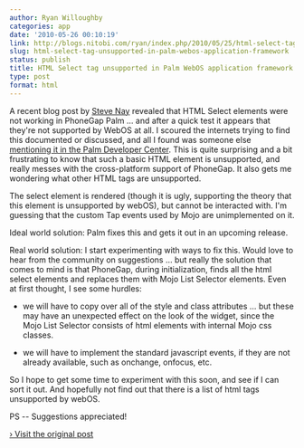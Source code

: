 ```yaml
---
author: Ryan Willoughby
categories: app
date: '2010-05-26 00:10:19'
link: http://blogs.nitobi.com/ryan/index.php/2010/05/25/html-select-tag-unsupported-in-palm-webos-application-framework/
slug: html-select-tag-unsupported-in-palm-webos-application-framework
status: publish
title: HTML Select tag unsupported in Palm WebOS application framework
type: post
format: html
---
```


A recent blog post by [Steve Nay](http://globalconstant.scnay.com/) revealed that HTML Select elements were not working in PhoneGap Palm … and after a quick test it appears that they're not supported by WebOS at all. I scoured the internets trying to find this documented or discussed, and all I found was someone else [mentioning it in the Palm Developer Center](http://developer.palm.com/distribution/viewtopic.php?f=11&t=1819&p=6496). This is quite surprising and a bit frustrating to know that such a basic HTML element is unsupported, and really messes with the cross-platform support of PhoneGap. It also gets me wondering what other HTML tags are unsupported.

The select element is rendered (though it is ugly, supporting the theory that this element is unsupported by webOS), but cannot be interacted with. I'm guessing that the custom Tap events used by Mojo are unimplemented on it.

Ideal world solution: Palm fixes this and gets it out in an upcoming release.

Real world solution: I start experimenting with ways to fix this. Would love to hear from the community on suggestions … but really the solution that comes to mind is that PhoneGap, during initialization, finds all the html select elements and replaces them with Mojo List Selector elements. Even at first thought, I see some hurdles:

* we will have to copy over all of the style and class attributes … but these may have an unexpected effect on the look of the widget, since the Mojo List Selector consists of html elements with internal Mojo css classes.

* we will have to implement the standard javascript events, if they are not already available, such as onchange, onfocus, etc.

So I hope to get some time to experiment with this soon, and see if I can sort it out. And hopefully not find out that there is a list of html tags unsupported by webOS.

PS -- Suggestions appreciated!

[› Visit the original post](http://blogs.nitobi.com/ryan/index.php/2010/05/25/html-select-tag-unsupported-in-palm-webos-application-framework/)
